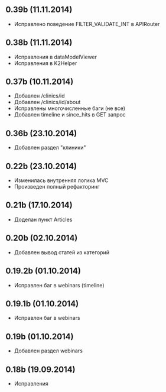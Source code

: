 ## 0.39b (11.11.2014)
  - Исправлено поведение FILTER_VALIDATE_INT в APIRouter

## 0.38b (11.11.2014)
  - Исправления в dataModelViewer
  - Исправления в K2Helper

## 0.37b (10.11.2014)

  - Добавлен /clinics/id
  - Добавлен /clinics/id/about
  - Исправлены многочисленные баги (не все)
  - Добавлен timeline и since_hits в GET запрос

## 0.36b (23.10.2014)

  - Добавлен раздел "клиники"

## 0.22b (23.10.2014)

  - Изменилась внутренняя логика MVC
  - Произведен полный рефакторинг

## 0.21b (17.10.2014)

  - Доделан пункт Articles

## 0.20b (02.10.2014)

  - Добавлен вывод статей из категорий

## 0.19.2b (01.10.2014)

  - Исправлен баг в webinars (timeline)

## 0.19.1b (01.10.2014)

  - Исправлен баг в webinars

## 0.19b (01.10.2014)

  - Добавлен раздел webinars

## 0.18b (19.09.2014)
  - Исправления